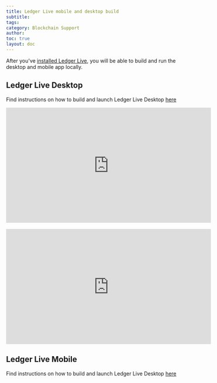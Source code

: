 ```yaml
---
title: Ledger Live mobile and desktop build
subtitle:
tags:
category: Blockchain Support
author:
toc: true
layout: doc
---
```


After you've [installed Ledger Live](../live-common/), you will be able to build and run the desktop and mobile app locally.

## Ledger Live Desktop

Find instructions on how to build and launch Ledger Live Desktop [here](https://github.com/LedgerHQ/ledger-live/tree/develop/apps/ledger-live-desktop) 

<div class="uk-text-center">
  <iframe width="560" height="315" src="https://www.youtube-nocookie.com/embed/BC9IuHIVQfE" title="YouTube video player" frameborder="0" allow="accelerometer; autoplay; clipboard-write; encrypted-media; gyroscope; picture-in-picture" allowfullscreen></iframe>
</div>
<br>
<div class="uk-text-center">
  <iframe width="560" height="315" src="https://www.youtube-nocookie.com/embed/R_IAdQyB2sE" title="YouTube video player" frameborder="0" allow="accelerometer; autoplay; clipboard-write; encrypted-media; gyroscope; picture-in-picture" allowfullscreen></iframe>
</div>

## Ledger Live Mobile

Find instructions on how to build and launch Ledger Live Desktop [here](https://github.com/LedgerHQ/ledger-live/tree/develop/apps/ledger-live-mobile)